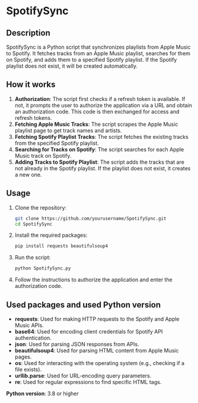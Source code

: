 # SpotifySync

## Description
SpotifySync is a Python script that synchronizes playlists from Apple Music to Spotify. It fetches tracks from an Apple Music playlist, searches for them on Spotify, and adds them to a specified Spotify playlist. If the Spotify playlist does not exist, it will be created automatically.

## How it works
1. **Authorization**: The script first checks if a refresh token is available. If not, it prompts the user to authorize the application via a URL and obtain an authorization code. This code is then exchanged for access and refresh tokens.
2. **Fetching Apple Music Tracks**: The script scrapes the Apple Music playlist page to get track names and artists.
3. **Fetching Spotify Playlist Tracks**: The script fetches the existing tracks from the specified Spotify playlist.
4. **Searching for Tracks on Spotify**: The script searches for each Apple Music track on Spotify.
5. **Adding Tracks to Spotify Playlist**: The script adds the tracks that are not already in the Spotify playlist. If the playlist does not exist, it creates a new one.

## Usage
1. Clone the repository:
    ```sh
    git clone https://github.com/yourusername/SpotifySync.git
    cd SpotifySync
    ```

2. Install the required packages:
    ```sh
    pip install requests beautifulsoup4
    ```

3. Run the script:
    ```sh
    python SpotifySync.py
    ```

4. Follow the instructions to authorize the application and enter the authorization code.

## Used packages and used Python version
- **requests**: Used for making HTTP requests to the Spotify and Apple Music APIs.
- **base64**: Used for encoding client credentials for Spotify API authentication.
- **json**: Used for parsing JSON responses from APIs.
- **beautifulsoup4**: Used for parsing HTML content from Apple Music pages.
- **os**: Used for interacting with the operating system (e.g., checking if a file exists).
- **urllib.parse**: Used for URL-encoding query parameters.
- **re**: Used for regular expressions to find specific HTML tags.

**Python version**: 3.8 or higher
